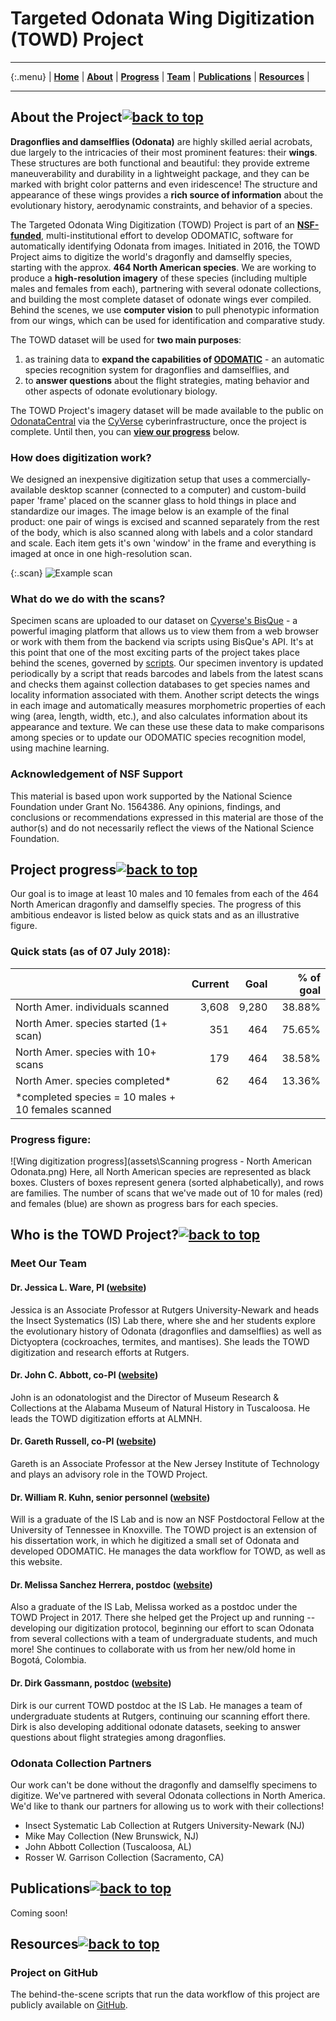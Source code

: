 # Targeted Odonata Wing Digitization (TOWD) Project

* * *

{:.menu}
| **[Home](index.html#)** | **[About](index.html#about-the-project)** | **[Progress](index.html#project-progress)** | **[Team](index.html#who-is-the-towd-project)** | **[Publications](index.html#publications)** | **[Resources](index.html#resources)** |

* * *

## About the Project<a href="#"><img src="assets/top-icon.png" alt="back to top"></a>

**Dragonflies and damselflies (Odonata)** are highly skilled aerial acrobats, due largely to the intricacies of their most prominent features: their **wings**. These structures are both functional and beautiful: they provide extreme maneuverability and durability in a lightweight package, and they can be marked with bright color patterns and even iridescence! The structure and appearance of these wings provides a **rich source of information** about the evolutionary history, aerodynamic constraints, and behavior of a species.

The Targeted Odonata Wing Digitization (TOWD) Project is part of an [**NSF-funded**](https://www.nsf.gov/awardsearch/showAward?AWD_ID=1564386&HistoricalAwards=false), multi-institutional effort to develop ODOMATIC, software for automatically identifying Odonata from images. Initiated in 2016, the TOWD Project aims to digitize the world's dragonfly and damselfly species, starting with the approx. **464 North American species**. We are working to produce a **high-resolution imagery** of these species (including multiple males and females from each), partnering with several odonate collections, and building the most complete dataset of odonate wings ever compiled. Behind the scenes, we use **computer vision** to pull phenotypic information from our wings, which can be used for identification and comparative study.

The TOWD dataset will be used for **two main purposes**:
1. as training data to **expand the capabilities of [ODOMATIC](https://www.crossveins.com/research)** - an automatic species recognition system for dragonflies and damselflies, and
2. to **answer questions** about the flight strategies, mating behavior and other aspects of odonate evolutionary biology.

The TOWD Project's imagery dataset will be made available to the public on [OdonataCentral](https://www.odonatacentral.org/) via the [CyVerse](http://www.cyverse.org/) cyberinfrastructure, once the project is complete. Until then, you can [**view our progress**](#project-progress) below.

### How does digitization work?

We designed an inexpensive digitization setup that uses a commercially-available desktop scanner (connected to a computer) and custom-build paper 'frame' placed on the scanner glass to hold things in place and standardize our images. The image below is an example of the final product: one pair of wings is excised and scanned separately from the rest of the body, which is also scanned along with labels and a color standard and scale. Each item gets it's own 'window' in the frame and everything is imaged at once in one high-resolution scan.

{:.scan}
![Example scan](assets\UA-000856.jpg)

### What do we do with the scans?

Specimen scans are uploaded to our dataset on [Cyverse's BisQue](https://bisque.cyverse.org) - a powerful imaging platform that allows us to view them from a web browser or work with them from the backend via scripts using BisQue's API. It's at this point that one of the most exciting parts of the project takes place behind the scenes, governed by [scripts](#project-on-github). Our specimen inventory is updated periodically by a script that reads barcodes and labels from the latest scans and checks them against collection databases to get species names and locality information associated with them. Another script detects the wings in each image and automatically measures morphometric properties of each wing (area, length, width, etc.), and also calculates information about its appearance and texture. We can these use these data to make comparisons among species or to update our ODOMATIC species recognition model, using machine learning.

### Acknowledgement of NSF Support
This material is based upon work supported by the National Science Foundation under Grant No. 1564386. Any opinions, findings, and conclusions or recommendations expressed in this material are those of the author(s) and do not necessarily reflect the views of the National Science Foundation.

## Project progress<a href="#"><img src="assets/top-icon.png" alt="back to top"></a>

Our goal is to image at least 10 males and 10 females from each of the 464 North American dragonfly and damselfly species. The progress of this ambitious endeavor is listed below as quick stats and as an illustrative figure.

### Quick stats (as of 07 July 2018):

|                                                       | Current | Goal  | % of goal |
|:------------------------------------------------------|--------:|------:|----------:|
| North Amer. individuals scanned                       | 3,608   | 9,280 | 38.88%    |
| North Amer. species started (1+ scan)                 | 351     | 464   | 75.65%    |
| North Amer. species with 10+ scans                    | 179     | 464   | 38.58%    |
| North Amer. species completed*                        | 62      | 464   | 13.36%    |
| *completed species = 10 males + 10 females scanned                                  |

### Progress figure:

![Wing digitization progress](assets\Scanning progress - North American Odonata.png)
Here, all North American species are represented as black boxes. Clusters of boxes represent genera (sorted alphabetically), and rows are families. The number of scans that we've made out of 10 for males (red) and females (blue) are shown as progress bars for each species.

## Who is the TOWD Project?<a href="#"><img src="assets/top-icon.png" alt="back to top"></a>

### Meet Our Team

#### Dr. Jessica L. Ware, PI ([website](https://www.jessicalwarelab.com/))
Jessica is an Associate Professor at Rutgers University-Newark and heads the Insect Systematics (IS) Lab there, where she and her students explore the evolutionary history of Odonata (dragonflies and damselflies) as well as Dictyoptera (cockroaches, termites, and mantises). She leads the TOWD digitization and research efforts at Rutgers.

#### Dr. John C. Abbott, co-PI ([website](https://almnh.ua.edu/abbott.html))
John is an odonatologist and the Director of Museum Research & Collections at the Alabama Museum of Natural History in Tuscaloosa. He leads the TOWD digitization efforts at ALMNH.

#### Dr. Gareth Russell, co-PI ([website](https://sites.google.com/a/njit.edu/russell-lab/))
Gareth is an Associate Professor at the New Jersey Institute of Technology and plays an advisory role in the TOWD Project.

#### Dr. William R. Kuhn, senior personnel ([website](https://crossveins.com))
Will is a graduate of the IS Lab and is now an NSF Postdoctoral Fellow at the University of Tennessee in Knoxville. The TOWD project is an extension of his dissertation work, in which he digitized a small set of Odonata and developed ODOMATIC. He manages the data workflow for TOWD, as well as this website.

#### Dr. Melissa Sanchez Herrera, postdoc ([website](https://www.polythore.com/))
Also a graduate of the IS Lab, Melissa worked as a postdoc under the TOWD Project in 2017. There she helped get the Project up and running -- developing our digitization protocol, beginning our effort to scan Odonata from several collections with a team of undergraduate students, and much more! She continues to collaborate with us from her new/old home in Bogotá, Colombia.

#### Dr. Dirk Gassmann, postdoc ([website](https://www.jessicalwarelab.com/postdoctoral))
Dirk is our current TOWD postdoc at the IS Lab. He manages a team of undergraduate students at Rutgers, continuing our scanning effort there. Dirk is also developing additional odonate datasets, seeking to answer questions about flight strategies among dragonflies.

### Odonata Collection Partners

Our work can't be done without the dragonfly and damselfly specimens to digitize. We've partnered with several Odonata collections in North America. We'd like to thank our partners for allowing us to work with their collections!

- Insect Systematic Lab Collection at Rutgers University-Newark (NJ)
- Mike May Collection (New Brunswick, NJ)
- John Abbott Collection (Tuscaloosa, AL)
- Rosser W. Garrison Collection (Sacramento, CA)

## Publications<a href="#"><img src="assets/top-icon.png" alt="back to top"></a>

Coming soon!

## Resources<a href="#"><img src="assets/top-icon.png" alt="back to top"></a>

### Project on GitHub

The behind-the-scene scripts that run the data workflow of this project are publicly available on [GitHub](link).
